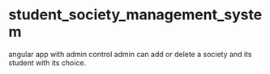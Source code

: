 # student_society_management_system

angular app with admin control 
admin can add or delete a society and its student with its choice.
